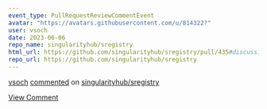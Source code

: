 ```yaml
---
event_type: PullRequestReviewCommentEvent
avatar: "https://avatars.githubusercontent.com/u/814322?"
user: vsoch
date: 2023-06-06
repo_name: singularityhub/sregistry
html_url: https://github.com/singularityhub/sregistry/pull/435#discussion_r1218765207
repo_url: https://github.com/singularityhub/sregistry
---
```


<a href='https://github.com/vsoch' target='_blank'>vsoch</a> <a href='https://github.com/singularityhub/sregistry/pull/435#discussion_r1218765207' target='_blank'>commented</a> on <a href='https://github.com/singularityhub/sregistry' target='_blank'>singularityhub/sregistry</a>

<a href='https://github.com/singularityhub/sregistry/pull/435#discussion_r1218765207' target='_blank'>View Comment</a>